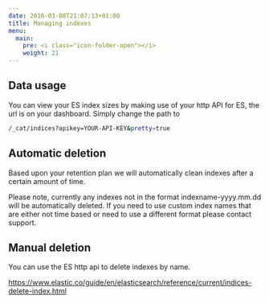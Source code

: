 ```yaml
---
date: 2016-03-08T21:07:13+01:00
title: Managing indexes
menu:
  main:
    pre: <i class="icon-folder-open"></i>
    weight: 21
---
```


## Data usage

You can view your ES index sizes by making use of your http API for ES, the url is on your dashboard.
Simply change the path to 

```sh
/_cat/indices?apikey=YOUR-API-KEY&pretty=true
```

## Automatic deletion

Based upon your retention plan we will automatically clean indexes after a certain amount of time.

Please note, currently any indexes not in the format indexname-yyyy.mm.dd will be automatically deleted.
If you need to use custom index names that are either not time based or need to use a different format please contact support.

## Manual deletion

You can use the ES http api to delete indexes by name.

https://www.elastic.co/guide/en/elasticsearch/reference/current/indices-delete-index.html
